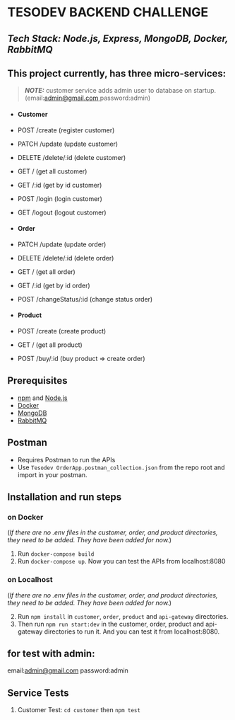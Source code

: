 # TESODEV BACKEND CHALLENGE
## _Tech Stack: Node.js, Express, MongoDB, Docker, RabbitMQ_


## This project currently, has three micro-services:

> **_NOTE:_**  customer service adds admin user to database on startup.(email:admin@gmail.com,password:admin)

- #### Customer
- POST /create  (register customer)
- PATCH /update (update customer)
- DELETE /delete/:id (delete customer)
- GET / (get all customer)
- GET /:id (get by id customer)
- POST /login (login customer)
- GET /logout (logout customer)

- #### Order
- PATCH /update (update order)
- DELETE /delete/:id (delete order)
- GET / (get all order)
- GET /:id (get by id order)
- POST /changeStatus/:id (change status order)

- #### Product
- POST /create (create product)
- GET / (get all product)
- POST /buy/:id (buy product => create order)


## Prerequisites
- [npm](https://www.npmjs.com) and [Node.js](https://nodejs.dev/en/) 
- [Docker](https://www.docker.com)
- [MongoDB](https://www.mongodb.com)
- [RabbitMQ](https://www.rabbitmq.com)

## Postman
- Requires Postman to run the APIs
- Use `Tesodev OrderApp.postman_collection.json` from the repo root and import in your postman.

## Installation and run steps

### on Docker
(_If there are no .env files in the customer, order, and product directories, they need to be added. They have been added for now._)

1. Run `docker-compose build`
2. Run `docker-compose up`. Now you can test the APIs from localhost:8080

### on Localhost
(_If there are no .env files in the customer, order, and product directories, they need to be added. They have been added for now._)

2. Run `npm install` in `customer`, `order`, `product` and `api-gateway` directories.
3. Then run `npm run start:dev` in the customer, order, product and api-gateway directories to run it. And you can test it from localhost:8080.


## for test with admin:
email:admin@gmail.com
password:admin


## Service Tests

1. Customer Test:
    `cd customer` then `npm test`

                